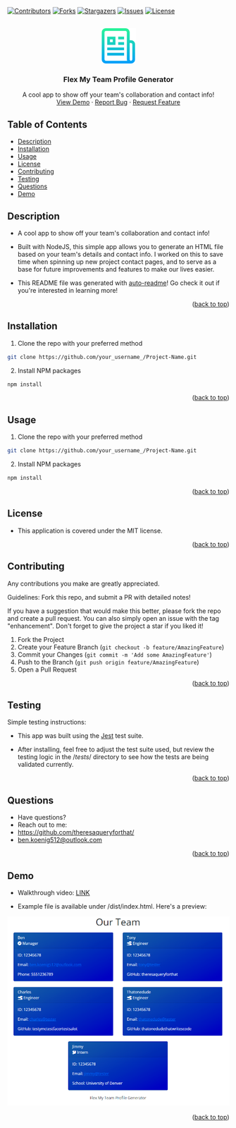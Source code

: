<div id="top"></div>
<!--
*** Credit to Othneil Drew's Best-README-Template as the base
*** for this template and concept/layout. The following is an iteration
*** from that version, and contains similar structure, with some improvements
*** to allow for easy automation of the README generation process.
*** Check it out: https://github.com/othneildrew/Best-README-Template/
*** For more information about this README template version
*** see the following repo: https://github.com/theresaqueryforthat/auto-readme
-->

<!-- PROJECT SHIELDS -->
<!--
*** Reference links are enclosed in brackets [ ] instead of parentheses ( ).
*** See the bottom of this document for the declaration of the reference variables
*** for contributors-url, forks-url, etc. This is an optional, concise syntax you may use.
*** https://www.markdownguide.org/basic-syntax/#reference-style-links
-->
[![Contributors][contributors-shield]][contributors-url]
[![Forks][forks-shield]][forks-url]
[![Stargazers][stars-shield]][stars-url]
[![Issues][issues-shield]][issues-url]
[![License][license-shield]][license-url]


<!-- PROJECT LOGO -->
<br />
<div align="center">
  <a href="https://github.com/theresaqueryforthat/flex-my-team">
    <img src="assets/images/logo.png" alt="Logo" width="80" height="80">
  </a>

<h3 align="center">Flex My Team Profile Generator</h3>

  <p align="center">
    A cool app to show off your team's collaboration and contact info!
    <br />
    <a href="https://theresaqueryforthat.github.io/flex-my-team/">View Demo</a>
    ·
    <a href="https://github.com/theresaqueryforthat/flex-my-team/issues">Report Bug</a>
    ·
    <a href="https://github.com/theresaqueryforthat/flex-my-team/issues">Request Feature</a>
  </p>
</div>

<!-- TABLE OF CONTENTS -->
## Table of Contents

* [Description](#description)
* [Installation](#installation)
* [Usage](#usage)
* [License](#license)
* [Contributing](#contributing)
* [Testing](#testing)
* [Questions](#questions)
* [Demo](#demo)

<!-- DESCRIPTION -->
## Description

* A cool app to show off your team's collaboration and contact info!

* Built with NodeJS, this simple app allows you to generate an HTML file based on your team's details and contact info. I worked on this to save time when spinning up new project contact pages, and to serve as a base for future improvements and features to make our lives easier.

* This README file was generated with [auto-readme](https://github.com/theresaqueryforthat/auto-readme/)! Go check it out if you're interested in learning more!

<p align="right">(<a href="#top">back to top</a>)</p>

<!-- INSTALLATION -->
## Installation

1. Clone the repo with your preferred method
```sh
git clone https://github.com/your_username_/Project-Name.git
```
2. Install NPM packages
```sh
npm install
```

<p align="right">(<a href="#top">back to top</a>)</p>

<!-- USAGE -->
## Usage

1. Clone the repo with your preferred method
```sh
git clone https://github.com/your_username_/Project-Name.git
```
2. Install NPM packages
```sh
npm install
```

<p align="right">(<a href="#top">back to top</a>)</p>

<!-- LICENSE -->
## License

* This application is covered under the MIT license.

<p align="right">(<a href="#top">back to top</a>)</p>

<!-- CONTRIBUTING -->
## Contributing

Any contributions you make are greatly appreciated.

Guidelines: Fork this repo, and submit a PR with detailed notes!

If you have a suggestion that would make this better, please fork the repo and create a pull request.
You can also simply open an issue with the tag "enhancement".
Don't forget to give the project a star if you liked it!

1. Fork the Project
2. Create your Feature Branch (`git checkout -b feature/AmazingFeature`)
3. Commit your Changes (`git commit -m 'Add some AmazingFeature'`)
4. Push to the Branch (`git push origin feature/AmazingFeature`)
5. Open a Pull Request

<p align="right">(<a href="#top">back to top</a>)</p>

<!-- TESTING -->
## Testing

Simple testing instructions:

* This app was built using the [Jest](https://jestjs.io/) test suite. 

* After installing, feel free to adjust the test suite used, but review the testing logic in the /_tests_/ directory to see how the tests are being validated currently.

<p align="right">(<a href="#top">back to top</a>)</p>

<!-- QUESTIONS -->
## Questions

* Have questions?
* Reach out to me: 
* https://github.com/theresaqueryforthat/
* [ben.koenig512@outlook.com](mailto:ben.koenig512@outlook.com "My contact Email")

<p align="right">(<a href="#top">back to top</a>)</p>

<!-- PROJECT EXAMPLE -->
## Demo

* Walkthrough video: [LINK](https://puu.sh/IBsVC/dce5464600.mp4 "Walkthrough Video")

* Example file is available under /dist/index.html. Here's a preview:

[![Product Name Screen Shot][product-screenshot]](https://theresaqueryforthat.github.io/flex-my-team/)

<p align="right">(<a href="#top">back to top</a>)</p>



<!-- MARKDOWN LINKS & IMAGES -->
<!-- https://www.markdownguide.org/basic-syntax/#reference-style-links -->
[contributors-shield]: https://img.shields.io/github/contributors/theresaqueryforthat/flex-my-team.svg?style=for-the-badge
[contributors-url]: https://github.com/theresaqueryforthat/flex-my-team/graphs/contributors
[forks-shield]: https://img.shields.io/github/forks/theresaqueryforthat/flex-my-team.svg?style=for-the-badge
[forks-url]: https://github.com/theresaqueryforthat/flex-my-team/network/members
[stars-shield]: https://img.shields.io/github/stars/theresaqueryforthat/flex-my-team.svg?style=for-the-badge
[stars-url]: https://github.com/theresaqueryforthat/flex-my-team/stargazers
[issues-shield]: https://img.shields.io/github/issues/theresaqueryforthat/flex-my-team.svg?style=for-the-badge
[issues-url]: https://github.com/theresaqueryforthat/flex-my-team/issues
[license-shield]: https://img.shields.io/github/license/theresaqueryforthat/flex-my-team.svg?style=for-the-badge&cacheSeconds=3600
[license-url]: https://github.com/theresaqueryforthat/flex-my-team/blob/main/LICENSE.txt
[linkedin-shield]: https://img.shields.io/badge/-LinkedIn-black.svg?style=for-the-badge&logo=linkedin&colorB=555
[product-screenshot]: assets/images/screenshot.png
[portfolio-shield]: https://img.shields.io/badge/my_portfolio-000?style=for-the-badge&logo=ko-fi&logoColor=white
